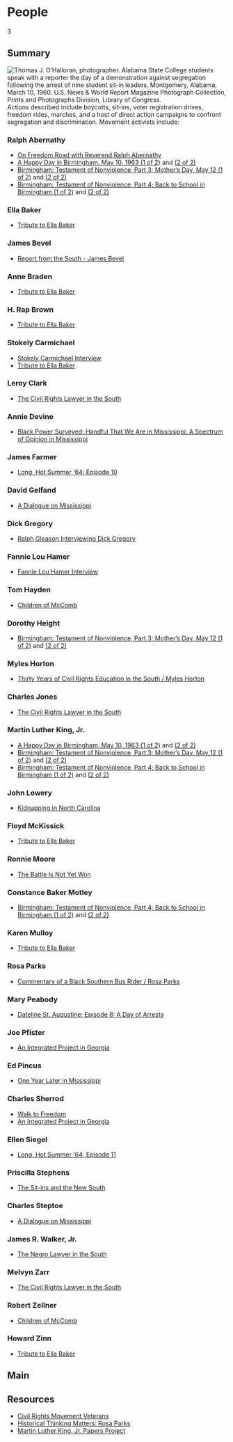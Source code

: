 # People

3

## Summary

![Thomas J. O’Halloran, photographer. Alabama State College students speak with a reporter the day of a demonstration against segregation following the arrest of nine student sit-in leaders, Montgomery, Alabama, March 10, 1960. U.S. News & World Report Magazine Photograph Collection, Prints and Photographs Division, Library of Congress.](https://s3.amazonaws.com/americanarchive.org/exhibits/CivilRights_People.jpg "Thomas J. O’Halloran, photographer. Alabama State College students speak with a reporter the day of a demonstration against segregation following the arrest of nine student sit-in leaders, Montgomery, Alabama, March 10, 1960. U.S. News & World Report Magazine Photograph Collection, Prints and Photographs Division, Library of Congress.")
Actions described include boycotts, sit-ins, voter registration drives, freedom rides, marches, 
and a host of direct action campaigns to confront segregation and discrimination. Movement activists include:

### Ralph Abernathy

-	[On Freedom Road with Reverend Ralph Abernathy](/catalog/cpb-aacip_28-cz3222rk4w)
-	[A Happy Day in Birmingham, May 10, 1963 (1 of 2)](/catalog/cpb-aacip_500-r785p02p) and [(2 of 2)](/catalog/cpb-aacip_500-m9023j32)
-	[Birmingham: Testament of Nonviolence, Part 3; Mother’s Day, May 12 (1 of 2)](/catalog/cpb-aacip_500-ff3m1j0m) and [(2 of 2)](/catalog/cpb-aacip_500-cj87n27n)
-	[Birmingham: Testament of Nonviolence, Part 4; Back to School in Birmingham (1 of 2)](/catalog/cpb-aacip_500-jq0svz1h) and [(2 of 2)](/catalog/cpb-aacip_500-z60c1503)

### Ella Baker

- [Tribute to Ella Baker](/catalog/cpb-aacip_28-125q814w5v)

### James Bevel

- [Report from the South - James Bevel](/catalog/cpb-aacip_28-j09w08ws94)

### Anne Braden

- [Tribute to Ella Baker](/catalog/cpb-aacip_28-125q814w5v)

### H. Rap Brown

- [Tribute to Ella Baker](/catalog/cpb-aacip_28-125q814w5v)

### Stokely Carmichael

- [Stokely Carmichael Interview](/catalog/cpb-aacip_28-zw18k75h85)
- [Tribute to Ella Baker](/catalog/cpb-aacip_28-125q814w5v)

### Leroy Clark

- [The Civil Rights Lawyer in the South](/catalog/cpb-aacip_28-1g0ht2gg9n)

### Annie Devine

- [Black Power Surveyed; Handful That We Are in Mississippi: A Spectrum of Opinion in Mississippi](/catalog/cpb-aacip_15-9cj87k60)

### James Farmer

- [Long, Hot Summer '64; Episode 10](/catalog/cpb-aacip_15-87brvgm3)

### David Gelfand

- [A Dialogue on Mississippi](/catalog/cpb-aacip_15-945qgb91)

### Dick Gregory

- [Ralph Gleason Interviewing Dick Gregory](/catalog/cpb-aacip_28-k649p2wm6m)

### Fannie Lou Hamer

- [Fannie Lou Hamer Interview](/catalog/cpb-aacip_28-bg2h70895r)

### Tom Hayden

- [Children of McComb](/catalog/cpb-aacip_28-sj19k46b34)

### Dorothy Height

-	[Birmingham: Testament of Nonviolence, Part 3; Mother’s Day, May 12 (1 of 2)](/catalog/cpb-aacip_500-ff3m1j0m) and [(2 of 2)](/catalog/cpb-aacip_500-cj87n27n)

### Myles Horton

- [Thirty Years of Civil Rights Education in the South / Myles Horton](/catalog/cpb-aacip_28-xp6tx35q0h)

### Charles Jones

- [The Civil Rights Lawyer in the South](/catalog/cpb-aacip_28-1g0ht2gg9n)

### Martin Luther King, Jr.

-	[A Happy Day in Birmingham, May 10, 1963 (1 of 2)](/catalog/cpb-aacip_500-r785p02p) and [(2 of 2)](/catalog/cpb-aacip_500-m9023j32)
-	[Birmingham: Testament of Nonviolence, Part 3; Mother’s Day, May 12 (1 of 2)](/catalog/cpb-aacip_500-ff3m1j0m) and [(2 of 2)](/catalog/cpb-aacip_500-cj87n27n)
-	[Birmingham: Testament of Nonviolence, Part 4; Back to School in Birmingham (1 of 2)](/catalog/cpb-aacip_500-jq0svz1h) and [(2 of 2)](/catalog/cpb-aacip_500-z60c1503)

### John Lowery

- [Kidnapping in North Carolina](/catalog/cpb-aacip_28-h707w67k6x)

### Floyd McKissick

- [Tribute to Ella Baker](/catalog/cpb-aacip_28-125q814w5v)

### Ronnie Moore

- [The Battle Is Not Yet Won](/catalog/cpb-aacip_28-2z12n4zs1w)

### Constance Baker Motley

-	[Birmingham: Testament of Nonviolence, Part 4; Back to School in Birmingham (1 of 2)](/catalog/cpb-aacip_500-jq0svz1h) and [(2 of 2)](/catalog/cpb-aacip_500-z60c1503)

### Karen Mulloy

- [Tribute to Ella Baker](/catalog/cpb-aacip_28-125q814w5v)

### Rosa Parks

- [Commentary of a Black Southern Bus Rider / Rosa Parks](/catalog/cpb-aacip_28-kw57d2qp45)

### Mary Peabody

- [Dateline St. Augustine; Episode 8: A Day of Arrests](/catalog/cpb-aacip_15-87brvgz0)

### Joe Pfister

- [An Integrated Project in Georgia](/catalog/cpb-aacip_28-mk6542jr2r)

### Ed Pincus

- [One Year Later in Mississippi](catalog/cpb-aacip_15-88qc028z)

### Charles Sherrod

- [Walk to Freedom](/catalog/cpb-aacip_28-m61bk17469)
- [An Integrated Project in Georgia](/catalog/cpb-aacip_28-mk6542jr2r)

### Ellen Siegel

- [Long, Hot Summer '64; Episode 11](/catalog/cpb-aacip_15-1615f47p)

### Priscilla Stephens

- [The Sit-ins and the New South](/catalog/cpb-aacip_28-br8mc8rr6z)

### Charles Steptoe

-  [A Dialogue on Mississippi](/catalog/cpb-aacip_15-945qgb91)

### James R. Walker, Jr.

-  [The Negro Lawyer in the South](/catalog/cpb-aacip_28-4t6f18sn70)

### Melvyn Zarr

- [The Civil Rights Lawyer in the South](/catalog/cpb-aacip_28-1g0ht2gg9n)

### Robert Zellner

-  [Children of McComb](/catalog/cpb-aacip_28-sj19k46b34)

### Howard Zinn

- [Tribute to Ella Baker](/catalog/cpb-aacip_28-125q814w5v)


## Main

## Resources

- [Civil Rights Movement Veterans](http://www.crmvet.org/index.htm)
- [Historical Thinking Matters: Rosa Parks](http://historicalthinkingmatters.org/rosaparks/)
- [Martin Luther King, Jr. Papers Project](https://kinginstitute.stanford.edu/king-papers/about-papers-project)

